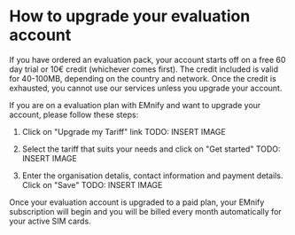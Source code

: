 
# How to upgrade your evaluation account


If you have ordered an evaluation pack, your account starts off on a free 60 day trial or 10€ credit (whichever comes first).
The credit included is valid for 40-100MB, depending on the country and network.
Once the credit is exhausted, you cannot use our services unless you upgrade your account.

If you are on a evaluation plan with EMnify and want to upgrade your account, please follow these steps:

1. Click on "Upgrade my Tariff" link
TODO: INSERT IMAGE

2. Select the tariff that suits your needs and click on "Get started"
TODO: INSERT IMAGE

3. Enter the organisation detalis, contact information and payment details. Click on "Save"
TODO: INSERT IMAGE

Once your evaluation account is upgraded to a paid plan, your EMnify subscription will begin and you will be billed every month automatically for your active SIM cards.
